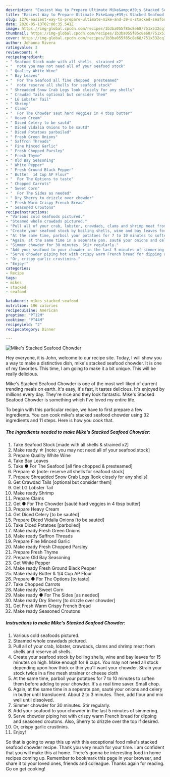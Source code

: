 ```yaml
---
description: "Easiest Way to Prepare Ultimate Mike&amp;#39;s Stacked Seafood Chowder"
title: "Easiest Way to Prepare Ultimate Mike&amp;#39;s Stacked Seafood Chowder"
slug: 1276-easiest-way-to-prepare-ultimate-mike-and-39-s-stacked-seafood-chowder
date: 2020-05-13T02:08:35.541Z
image: https://img-global.cpcdn.com/recipes/1b3ba055f85c8e68/751x532cq70/mikes-stacked-seafood-chowder-recipe-main-photo.jpg
thumbnail: https://img-global.cpcdn.com/recipes/1b3ba055f85c8e68/751x532cq70/mikes-stacked-seafood-chowder-recipe-main-photo.jpg
cover: https://img-global.cpcdn.com/recipes/1b3ba055f85c8e68/751x532cq70/mikes-stacked-seafood-chowder-recipe-main-photo.jpg
author: Johanna Rivera
ratingvalue: 3
reviewcount: 4
recipeingredient:
- " Seafood Stock made with all shells  strained x2"
- "  note you may not need all of your seafood stock"
- " Quality White Wine"
- " Bay Leaves"
- "  For The Seafood all fine chopped  presteamed"
- "  note reserve all shells for seafood stock"
- " Shreadded Snow Crab Legs look closely for any shells"
- " Crawdad Tails optional but consider them"
- " LG Lobster Tail"
- " Shrimp"
- " Clams"
- "  For The Chowder saut hard veggies in 4 tbsp butter"
- " Heavy Cream"
- " Diced Celery to be sautd"
- " Diced Vidalia Onions to be sautd"
- " Diced Potatoes parboiled"
- " Fresh Green Onions"
- " Saffron Threads"
- " Fine Minced Garlic"
- " Fresh Chopped Parsley"
- " Fresh Thyme"
- " Old Bay Seasoning"
- " White Pepper"
- " Fresh Ground Black Pepper"
- " Butter  14 Cup AP Flour"
- "  For The Options to taste"
- " Chopped Carrots"
- " Sweet Corn"
- "  For The Sides as needed"
- " Dry Sherry to drizzle over chowder"
- " Fresh Warm Crispy French Bread"
- " Seasoned Croutons"
recipeinstructions:
- "Various cold seafoods pictured."
- "Steamed whole crawdads pictured."
- "Pull all of your crab, lobster, crawdads, clams and shrimp meat from shells and reserve all shells."
- "Create your seafood stock by boiling shells, wine and bay leaves for 15 minutes on high. Make enough for 8 cups. You may not need all stock depending upon how thick or thin you&#39;ll want your chowder. Strain your stock twice in a fine mesh strainer or cheese cloth"
- "At the same time, parboil your potatoes for 7 to 10 minutes to soften them before adding to your chowder. It&#39;s a real time saver. Small chop."
- "Again, at the same time in a seperate pan, sauté your onions and celery in butter until translucent. About 2 to 3 minutes. Then, add flour and mix well until dissolved."
- "Simmer chowder for 30 minutes. Stir regularly."
- "Add your seafood to your chowder in the last 5 minutes of simmering."
- "Serve chowder piping hot with crispy warm French bread for dipping and seasoned croutons. Also, Sherry to drizzle over the top if desired."
- "Or, crispy garlic crustinins."
- "Enjoy!"
categories:
- Recipe
tags:
- mikes
- stacked
- seafood

katakunci: mikes stacked seafood 
nutrition: 196 calories
recipecuisine: American
preptime: "PT12M"
cooktime: "PT44M"
recipeyield: "2"
recipecategory: Dinner

---
```



![Mike&#39;s Stacked Seafood Chowder](https://img-global.cpcdn.com/recipes/1b3ba055f85c8e68/751x532cq70/mikes-stacked-seafood-chowder-recipe-main-photo.jpg)

Hey everyone, it is John, welcome to our recipe site. Today, I will show you a way to make a distinctive dish, mike&#39;s stacked seafood chowder. It is one of my favorites. This time, I am going to make it a bit unique. This will be really delicious.

Mike&#39;s Stacked Seafood Chowder is one of the most well liked of current trending meals on earth. It's easy, it's fast, it tastes delicious. It's enjoyed by millions every day. They're nice and they look fantastic. Mike&#39;s Stacked Seafood Chowder is something which I've loved my entire life.




To begin with this particular recipe, we have to first prepare a few ingredients. You can cook mike&#39;s stacked seafood chowder using 32 ingredients and 11 steps. Here is how you cook that.

<!--inarticleads1-->

##### The ingredients needed to make Mike&#39;s Stacked Seafood Chowder:

1. Take  Seafood Stock [made with all shells &amp; strained x2]
1. Make ready  ☆ [note: you may not need all of your seafood stock]
1. Prepare  Quality White Wine
1. Take  Bay Leaves
1. Take  ● For The Seafood [all fine chopped &amp; presteamed]
1. Prepare  ☆ [note: reserve all shells for seafood stock]
1. Prepare  Shreadded Snow Crab Legs [look closely for any shells]
1. Get  Crawdad Tails [optional but consider them]
1. Get  LG Lobster Tail
1. Make ready  Shrimp
1. Prepare  Clams
1. Get  ● For The Chowder [sauté hard veggies in 4 tbsp butter]
1. Prepare  Heavy Cream
1. Get  Diced Celery [to be sautéd]
1. Prepare  Diced Vidalia Onions [to be sautéd]
1. Take  Diced Potatoes [parboiled]
1. Make ready  Fresh Green Onions
1. Make ready  Saffron Threads
1. Prepare  Fine Minced Garlic
1. Make ready  Fresh Chopped Parsley
1. Prepare  Fresh Thyme
1. Prepare  Old Bay Seasoning
1. Get  White Pepper
1. Make ready  Fresh Ground Black Pepper
1. Make ready  Butter &amp; 1/4 Cup AP Flour
1. Prepare  ● For The Options [to taste]
1. Take  Chopped Carrots
1. Make ready  Sweet Corn
1. Make ready  ● For The Sides [as needed]
1. Make ready  Dry Sherry [to drizzle over chowder]
1. Get  Fresh Warm Crispy French Bread
1. Make ready  Seasoned Croutons




<!--inarticleads2-->

##### Instructions to make Mike&#39;s Stacked Seafood Chowder:

1. Various cold seafoods pictured.
1. Steamed whole crawdads pictured.
1. Pull all of your crab, lobster, crawdads, clams and shrimp meat from shells and reserve all shells.
1. Create your seafood stock by boiling shells, wine and bay leaves for 15 minutes on high. Make enough for 8 cups. You may not need all stock depending upon how thick or thin you&#39;ll want your chowder. Strain your stock twice in a fine mesh strainer or cheese cloth
1. At the same time, parboil your potatoes for 7 to 10 minutes to soften them before adding to your chowder. It&#39;s a real time saver. Small chop.
1. Again, at the same time in a seperate pan, sauté your onions and celery in butter until translucent. About 2 to 3 minutes. Then, add flour and mix well until dissolved.
1. Simmer chowder for 30 minutes. Stir regularly.
1. Add your seafood to your chowder in the last 5 minutes of simmering.
1. Serve chowder piping hot with crispy warm French bread for dipping and seasoned croutons. Also, Sherry to drizzle over the top if desired.
1. Or, crispy garlic crustinins.
1. Enjoy!




So that is going to wrap this up with this exceptional food mike&#39;s stacked seafood chowder recipe. Thank you very much for your time. I am confident that you will make this at home. There's gonna be interesting food in home recipes coming up. Remember to bookmark this page in your browser, and share it to your loved ones, friends and colleague. Thanks again for reading. Go on get cooking!
